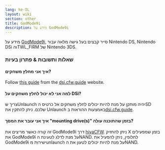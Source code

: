 ```yaml
---
lang: he-IL
layout: wiki
section: other
title: GodMode9i
description: מידע על GodMode9i
---
```


מידע על [GodMode9i](https://github.com/DS-Homebrew/GodMode9i), סייר קבצים בעל גישה מלאה עבור Nintendo DS, Nintendo DSi והTWL_FIRM של Nintendo 3DS.

### שאלות ותשובות & פתרון בעיות

#### איך אני מחלץ משחקים?
Follow [this guide](https://dsi.cfw.guide/dumping-game-cards) from the [dsi.cfw.guide](https://dsi.cfw.guide/) website.

#### למה אני לא יכול לחלץ משחקים על DSi?
צריך שUnlaunch יהיה מותקן על מנת להיות יכולים לחלץ משחקים אל כרטיס הSD שלכם. ניתן להתקין את Unlaunch באמצעות ההוראות ב[dsi.cfw.guide](https://dsi.cfw.guide/).

#### איך אני עובר את המסך "mounting drive(s)" בזמן שהתוכנה עולה?
זה קורה כאשר מריצים את GodMode9i דרך [hiyaCFW](/hiyacfw). ניתן להחזיק X בזמן שמפעילים את GodMode9i על מנת לדלג לטעינת הNAND. לחלופין, ניתן להפעיל את GodMode9i ישירות מunlaunch על מנת להיות יכולים לטעון את הNAND.


